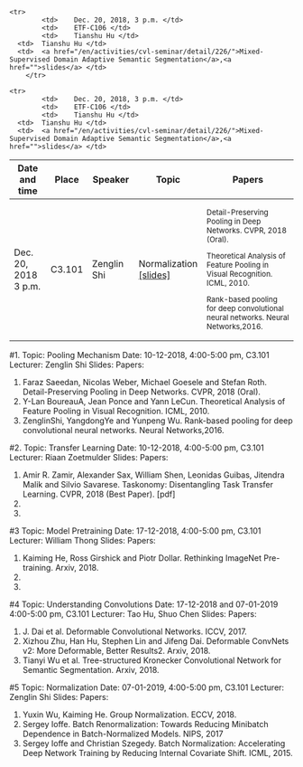 
<table class="table">
	<thead>
	<tr>
		<th>Date and time</th>
		<th>Place</th>
		<th>Speaker</th>
		<th>Topic</th>
    <th>Papers</th>
	</tr>
	</thead>
	<tbody>
		
<tr> 
	<td>	
	Dec. 20, 2018<br>
	3 p.m.
	</td>
<td>	C3.101 </td>
<td>	Zenglin Shi </td>
<td>	Normalization<br><a href="">[slides]</a> </td>
<td>	<p style="font-size:13px">Detail-Preserving Pooling in Deep Networks. CVPR, 2018 (Oral).</p>
<p style="font-size:13px"> Theoretical Analysis of Feature Pooling in Visual Recognition. ICML, 2010.</p>
<p style="font-size:13px">Rank-based pooling for deep convolutional neural networks. Neural Networks,2016.</p>
 </td>
</tr>
    
    <tr> 
			<td>	Dec. 20, 2018, 3 p.m. </td>
			<td>	ETF-C106 </td>
			<td>	Tianshu Hu </td>
      <td>	Tianshu Hu </td>
      <td>	<a href="/en/activities/cvl-seminar/detail/226/">Mixed-Supervised Domain Adaptive Semantic Segmentation</a>,<a href="">slides</a> </td>
		</tr>
    
    <tr> 
			<td>	Dec. 20, 2018, 3 p.m. </td>
			<td>	ETF-C106 </td>
			<td>	Tianshu Hu </td>
      <td>	Tianshu Hu </td>
      <td>	<a href="/en/activities/cvl-seminar/detail/226/">Mixed-Supervised Domain Adaptive Semantic Segmentation</a>,<a href="">slides</a> </td>
</tr>
		
		
		
</tbody>
</table>

#1. 
Topic: Pooling Mechanism
Date: 10-12-2018, 4:00-5:00 pm, C3.101
Lecturer: Zenglin Shi
Slides: 
Papers:
1. Faraz Saeedan, Nicolas Weber, Michael Goesele and Stefan Roth. Detail-Preserving Pooling in Deep Networks. CVPR, 2018 (Oral).
2. Y-Lan BoureauA, Jean Ponce and Yann LeCun. Theoretical Analysis of Feature Pooling in Visual Recognition. ICML, 2010.
3. ZenglinShi, YangdongYe and Yunpeng Wu. Rank-based pooling for deep convolutional neural networks. Neural Networks,2016.

#2.
Topic: Transfer Learning
Date: 10-12-2018, 4:00-5:00 pm, C3.101
Lecturer: Riaan Zoetmulder
Slides:
Papers:
1. Amir R. Zamir, Alexander Sax, William Shen, Leonidas Guibas, Jitendra Malik and Silvio Savarese. Taskonomy: Disentangling Task Transfer Learning. CVPR, 2018 (Best Paper). [pdf]
2. 
3.

#3
Topic: Model Pretraining
Date: 17-12-2018, 4:00-5:00 pm, C3.101
Lecturer: William Thong
Slides:
Papers:
1. Kaiming He, Ross Girshick and Piotr Dollar. Rethinking ImageNet Pre-training. Arxiv, 2018.
2. 
3.

#4
Topic: Understanding Convolutions
Date: 17-12-2018 and 07-01-2019 4:00-5:00 pm, C3.101
Lecturer: Tao Hu, Shuo Chen
Slides:
Papers:
1. J. Dai et al. Deformable Convolutional Networks. ICCV, 2017.
2. Xizhou Zhu, Han Hu, Stephen Lin and Jifeng Dai. Deformable ConvNets v2: More Deformable, Better Results2. Arxiv, 2018.
3. Tianyi Wu et al. Tree-structured Kronecker Convolutional Network for Semantic Segmentation. Arxiv, 2018.

#5
Topic: Normalization
Date: 07-01-2019, 4:00-5:00 pm, C3.101
Lecturer: Zenglin Shi
Slides:
Papers:
1. Yuxin Wu, Kaiming He. Group Normalization. ECCV, 2018.
2. Sergey Ioffe. Batch Renormalization: Towards Reducing Minibatch Dependence in Batch-Normalized Models. NIPS, 2017
3. Sergey Ioffe and Christian Szegedy. Batch Normalization: Accelerating Deep Network Training by Reducing Internal Covariate Shift. ICML, 2015.



<!--

## Welcome to GitHub Pages

You can use the [editor on GitHub](https://github.com/isisuva/seminar/edit/master/README.md) to maintain and preview the content for your website in Markdown files.

Whenever you commit to this repository, GitHub Pages will run [Jekyll](https://jekyllrb.com/) to rebuild the pages in your site, from the content in your Markdown files.

### Markdown

Markdown is a lightweight and easy-to-use syntax for styling your writing. It includes conventions for

```markdown
Syntax highlighted code block

# Header 1
## Header 2
### Header 3

- Bulleted
- List

1. Numbered
2. List

**Bold** and _Italic_ and `Code` text

[Link](url) and ![Image](src)
```

For more details see [GitHub Flavored Markdown](https://guides.github.com/features/mastering-markdown/).

### Jekyll Themes

Your Pages site will use the layout and styles from the Jekyll theme you have selected in your [repository settings](https://github.com/isisuva/seminar/settings). The name of this theme is saved in the Jekyll `_config.yml` configuration file.

### Support or Contact

Having trouble with Pages? Check out our [documentation](https://help.github.com/categories/github-pages-basics/) or [contact support](https://github.com/contact) and we’ll help you sort it out.

-->
